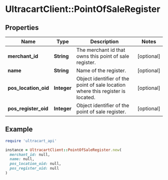# UltracartClient::PointOfSaleRegister

## Properties

| Name | Type | Description | Notes |
| ---- | ---- | ----------- | ----- |
| **merchant_id** | **String** | The merchant id that owns this point of sale register. | [optional] |
| **name** | **String** | Name of the register. | [optional] |
| **pos_location_oid** | **Integer** | Object identifier of the point of sale location where this register is located. | [optional] |
| **pos_register_oid** | **Integer** | Object identifier of the point of sale register. | [optional] |

## Example

```ruby
require 'ultracart_api'

instance = UltracartClient::PointOfSaleRegister.new(
  merchant_id: null,
  name: null,
  pos_location_oid: null,
  pos_register_oid: null
)
```


